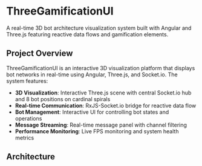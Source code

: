 # ThreeGamificationUI

A real-time 3D bot architecture visualization system built with Angular and Three.js featuring reactive data flows and gamification elements.

## Project Overview

ThreeGamificationUI is an interactive 3D visualization platform that displays bot networks in real-time using Angular, Three.js, and Socket.io. The system features:

- **3D Visualization**: Interactive Three.js scene with central Socket.io hub and 8 bot positions on cardinal spirals
- **Real-time Communication**: RxJS-Socket.io bridge for reactive data flow
- **Bot Management**: Interactive UI for controlling bot states and operations
- **Message Streaming**: Real-time message panel with channel filtering
- **Performance Monitoring**: Live FPS monitoring and system health metrics

## Architecture

